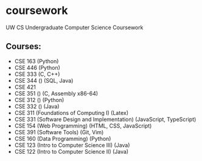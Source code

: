 # coursework

UW CS Undergraduate Computer Science Coursework

## Courses:
- CSE 163 (Python)
- CSE 446 (Python)
- CSE 333 (C, C++)
- CSE 344 () (SQL, Java)
- CSE 421
- CSE 351 () (C, Assembly x86-64)
- CSE 312 () (Python)
- CSE 332 () (Java)
- CSE 311 (Foundations of Computing I) (Latex)
- CSE 331 (Software Design and Implementation) (JavaScript, TypeScript)
- CSE 154 (Web Programming) (HTML, CSS, JavaScript)
- CSE 391 (Software Tools) (Git, Vim)
- CSE 160 (Data Programming) (Python)
- CSE 123 (Intro to Computer Science III) (Java)
- CSE 122 (Intro to Computer Science II) (Java)


